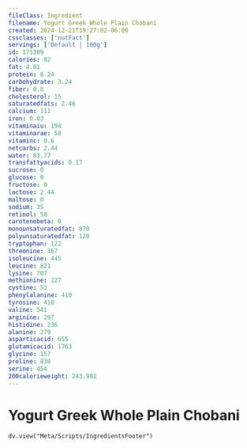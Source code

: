 ```yaml
---
fileClass: Ingredient
filename: Yogurt Greek Whole Plain Chobani
created: 2024-12-21T19:27:02-06:00
cssclasses: ['nutFact']
servings: ['Default | 100g']
id: 171309
calories: 82
fat: 4.01
protein: 8.24
carbohydrate: 3.24
fiber: 0.8
cholesterol: 15
saturatedfats: 2.46
calcium: 111
iron: 0.03
vitaminaiu: 194
vitaminarae: 58
vitaminc: 0.6
netcarbs: 2.44
water: 83.77
transfattyacids: 0.17
sucrose: 0
glucose: 0
fructose: 0
lactose: 2.44
maltose: 0
sodium: 35
retinol: 58
carotenebeta: 0
monounsaturatedfat: 870
polyunsaturatedfat: 120
tryptophan: 122
threonine: 367
isoleucine: 445
leucine: 821
lysine: 707
methionine: 227
cystine: 52
phenylalanine: 410
tyrosine: 410
valine: 541
arginine: 297
histidine: 236
alanine: 279
asparticacid: 655
glutamicacid: 1763
glycine: 157
proline: 838
serine: 454
200calorieweight: 243.902
---
```


# Yogurt Greek Whole Plain Chobani

```dataviewjs
dv.view("Meta/Scripts/IngredientsFooter")
```